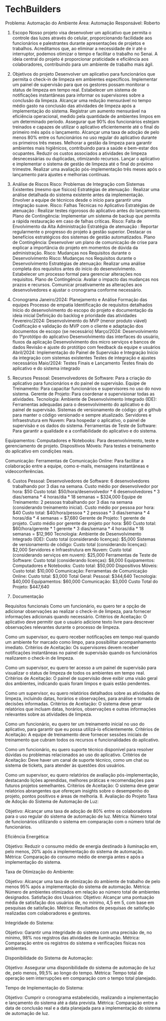 # TechBuilders
Problema: Automação do Ambiente
Área: Automação
Responsável: Roberto

1. Escopo
Nosso projeto visa desenvolver um aplicativo que permita o controle das luzes através do celular, proporcionando facilidade aos funcionários e palestrantes durante apresentações de projetos e trabalhos. Acreditamos que, ao eliminar a necessidade de ir até o interruptor, podemos otimizar o tempo e facilitar o trabalho no Senai. A ideia central do projeto é proporcionar praticidade e eficiência aos colaboradores, contribuindo para um ambiente de trabalho mais ágil.



2. Objetivos do projeto
Desenvolver um aplicativo para funcionários que permita o check-in de limpeza em ambientes específicos.
Implementar um painel de supervisão para que os gestores possam monitorar o status de limpeza em tempo real.
Estabelecer um sistema de notificações instantâneas para informar os supervisores sobre a conclusão da limpeza.
Alcançar uma redução mensurável no tempo médio gasto na conclusão das atividades de limpeza após a implementação do sistema.
Registrar um aumento mensurável na eficiência operacional, medido pela quantidade de ambientes limpos em um determinado período.
Assegurar que 90% dos funcionários estejam treinados e capazes de utilizar o aplicativo eficientemente até o final do primeiro mês após o lançamento.
Alcançar uma taxa de adoção de pelo menos 80% entre os funcionários no uso regular do aplicativo durante os primeiros três meses.
Melhorar a gestão da limpeza para garantir ambientes mais higiênicos, contribuindo para a saúde e bem-estar dos ocupantes.
Reduzir os custos associados a atividades de limpeza desnecessárias ou duplicadas, otimizando recursos.
Lançar o aplicativo e implementar o sistema de gestão de limpeza até o final do próximo trimestre.
Realizar uma avaliação pós-implementação três meses após o lançamento para ajustes e melhorias contínuas.

3. Análise de Riscos
Risco: Problemas de Integração com Sistemas Existentes (mesmo que físicos)
Estratégias de atenuação : Realizar uma análise detalhada do sistema existente antes da implementação. Envolver a equipe de técnicos desde o início para garantir uma integração suave.
Risco: Falhas Técnicas no Aplicativo
Estratégias de atenuação : Realizar testes rigorosos do aplicativo antes do lançamento.
Plano de Contingência: Implementar um sistema de backup que permita a rápida restauração em caso de falhas críticas. 
Risco: Falta de Envolvimento da Alta Administração
Estratégia de atenuação : Reportar regularmente o progresso do projeto à gestão superior. Destacar os benefícios estratégicos dos sistemas de gestão automatizados.
Plano de Contingência: Desenvolver um plano de comunicação de crise para explicar a importância do projeto em momentos de dúvida da administração. Risco: Mudanças nos Requisitos durante o Desenvolvimento
Risco: Mudanças nos Requisitos durante o Desenvolvimento
Estratégias de atenuação: Realizar uma análise completa dos requisitos antes do início do desenvolvimento. Estabelecer um processo formal para gerenciar alterações nos requisitos.
Plano de Contingência: Avaliar o impacto das mudanças nos prazos e recursos. Comunicar proativamente as alterações aos desenvolvedores e ajustar o cronograma conforme necessário.
4. Cronograma
Janeiro/2024: Planejamento e Análise
Formação das equipes
Processo de empatia
Identificação de requisitos detalhados
Início do desenvolvimento do escopo do projeto e documentação da ideia inicial
Definição do backlog e prioridade das atividades
Fevereiro/2024: Desenvolvimento do MVP (menor produto viável)
Codificação e validação do MVP com o cliente e adaptação dos documentos de escopo (se necessário)
Março/2024: Desenvolvimento do 1°protótipo do aplicativo
Desenvolvimento das interfaces do usuário, fluxos da aplicação
Desenvolvimento dos micro serviços e bancos de dados
Revisão e ajuste do protótipo com feedback da equipe e usuários
Abril/2024: Implementação do Painel de Supervisão e Integração
Início da integração com sistemas existentes
Testes de integração e ajustes necessários
Maio/2024: Testes Finais e Lançamento
Testes finais do aplicativo e do sistema integrado

5. Recursos
Pessoal:
Desenvolvedores de Software: Para a criação do aplicativo para funcionários e do painel de supervisão.
Equipe de Treinamento: Para capacitar funcionários e supervisores no uso do novo sistema.
Gerente de Projeto: Para coordenar e supervisionar todas as atividades.
Tecnologia:
Ambiente de Desenvolvimento Integrado (IDE): Ferramentas adequadas para o desenvolvimento do aplicativo e do painel de supervisão.
Sistemas de versionamento de código: git e github para manter o código versionado e sempre atualizado.
Servidores e Infraestrutura em Nuvem: Para hospedar o aplicativo, o painel de supervisão e os dados do sistema.
Ferramentas de Teste de Software: Para garantir a qualidade e a confiabilidade do aplicativo e do sistema.


Equipamentos:
Computadores e Notebooks: Para desenvolvimento, teste e gerenciamento de projeto.
Dispositivos Móveis: Para testes e treinamento do aplicativo em condições reais.


Comunicação:
Ferramentas de Comunicação Online: Para facilitar a colaboração entre a equipe, como e-mails, mensagens instantâneas e videoconferências.


6. Custos
Pessoal:
Desenvolvedores de Software:
6 desenvolvedores trabalhando por 3 dias na semana.
Custo médio por desenvolvedor por hora: $50
Custo total: $50/hora/desenvolvedor * 6 desenvolvedores * 3 dias/semana * 4 horas/dia * 18 semanas = $324,000
Equipe de Treinamento:
2 pessoas trabalhando por 3 dias na semana (considerando treinamento inicial).
Custo médio por pessoa por hora: $40
Custo total: $40/hora/pessoa * 2 pessoas * 3 dias/semana * 4 horas/dia * 4 semanas = $7,680
Gerente de Projeto:
1 gerente de projeto.
Custo médio por gerente de projeto por hora: $60
Custo total: $60/hora/gerente * 1 gerente * 3 dias/semana * 4 horas/dia * 18 semanas = $12,960
Tecnologia:
Ambiente de Desenvolvimento Integrado (IDE):
Custo total (considerando licenças): $5,000
Sistemas de versionamento de código:
Custo total (considerando licenças): $2,000
Servidores e Infraestrutura em Nuvem:
Custo total (considerando serviços em nuvem): $25,000
Ferramentas de Teste de Software:
Custo total (considerando licenças): $8,000
Equipamentos:
Computadores e Notebooks:
Custo total: $50,000
Dispositivos Móveis:
Custo total: $10,000
Comunicação:
Ferramentas de Comunicação Online:
Custo total: $3,000
Total Geral:
Pessoal: $344,640
Tecnologia: $40,000
Equipamentos: $60,000
Comunicação: $3,000
Custo Total do Projeto: $447,640

7. Documentação

Requisitos funcionais
Como um funcionário, eu quero ter a opção de adicionar observações ao realizar o check-in de limpeza, para fornecer informações adicionais quando necessário.
Critérios de Aceitação: O aplicativo deve permitir que o usuário adicione texto livre para descrever observações relevantes durante o processo de limpeza.


Como um supervisor, eu quero receber notificações em tempo real quando um ambiente for marcado como limpo, para possibilitar acompanhamento imediato.
Critérios de Aceitação: Os supervisores devem receber notificações instantâneas no painel de supervisão quando os funcionários realizarem o check-in de limpeza.


Como um supervisor, eu quero ter acesso a um painel de supervisão para visualizar o status de limpeza de todos os ambientes em tempo real.
Critérios de Aceitação: O painel de supervisão deve exibir uma visão geral dos ambientes, indicando quais foram limpos e quais estão pendentes.




Como um supervisor, eu quero relatórios detalhados sobre as atividades de limpeza, incluindo datas, horários e observações, para análise e tomada de decisões informadas.
Critérios de Aceitação: O sistema deve gerar relatórios que incluam datas, horários, observações e outras informações relevantes sobre as atividades de limpeza.


Como um funcionário, eu quero ter um treinamento inicial no uso do aplicativo, para garantir que eu possa utilizá-lo eficientemente.
Critérios de Aceitação: A equipe de treinamento deve fornecer sessões iniciais de treinamento que cubram todos os recursos e funcionalidades do aplicativo.


Como um funcionário, eu quero suporte técnico disponível para resolver dúvidas ou problemas relacionados ao uso do aplicativo.
Critérios de Aceitação: Deve haver um canal de suporte técnico, como um chat ou sistema de tickets, para atender às questões dos usuários.


Como um supervisor, eu quero relatórios de avaliação pós-implementação, destacando lições aprendidas, melhores práticas e recomendações para futuros projetos semelhantes.
Critérios de Aceitação: O sistema deve gerar relatórios abrangentes que ofereçam insights sobre o desempenho do projeto, pontos positivos e áreas de melhoria.
8. Avaliação do Projeto
Taxa de Adoção do Sistema de Automação de Luz:


Objetivo: Alcançar uma taxa de adoção de 80% entre os colaboradores para o uso regular do sistema de automação de luz.
Métrica: Número total de funcionários utilizando o sistema em comparação com o número total de funcionários.


Eficiência Energética:


Objetivo: Reduzir o consumo médio de energia destinado à iluminação em, pelo menos, 20% após a implementação do sistema de automação.
Métrica: Comparação do consumo médio de energia antes e após a implementação do sistema.


Taxa de Otimização do Ambiente:


Objetivo: Alcançar uma taxa de otimização do ambiente de trabalho de pelo menos 95% após a implementação do sistema de automação.
Métrica: Número de ambientes otimizados em relação ao número total de ambientes designados.
Satisfação dos Usuários:
Objetivo: Alcançar uma pontuação média de satisfação dos usuários de, no mínimo, 4,5 em 5, com base em pesquisas de satisfação.
Métrica: Resultados de pesquisas de satisfação realizadas com colaboradores e gestores.


Integridade do Sistema:


Objetivo: Garantir uma integridade do sistema com uma precisão de, no mínimo, 98% nos registros das atividades de iluminação.
Métrica: Comparação entre os registros do sistema e verificações físicas nos ambientes.


Disponibilidade do Sistema de Automação:


Objetivo: Assegurar uma disponibilidade do sistema de automação de luz de, pelo menos, 99,5% ao longo do tempo.
Métrica: Tempo total de operação sem interrupções em comparação com o tempo total planejado.


Tempo de Implementação do Sistema:


Objetivo: Cumprir o cronograma estabelecido, realizando a implementação e lançamento do sistema até a data prevista.
Métrica: Comparação entre a data de conclusão real e a data planejada para a implementação do sistema de automação de luz.








